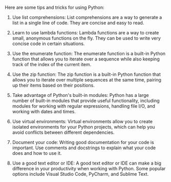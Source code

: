 Here are some tips and tricks for using Python:

1. Use list comprehensions: List comprehensions are a way to generate a list in a single line of code. They are concise and easy to read.

2. Learn to use lambda functions: Lambda functions are a way to create small, anonymous functions on the fly. They can be used to write very concise code in certain situations.

3. Use the enumerate function: The enumerate function is a built-in Python function that allows you to iterate over a sequence while also keeping track of the index of the current item.

4. Use the zip function: The zip function is a built-in Python function that allows you to iterate over multiple sequences at the same time, pairing up their items based on their positions.

5. Take advantage of Python's built-in modules: Python has a large number of built-in modules that provide useful functionality, including modules for working with regular expressions, handling file I/O, and working with dates and times.

6. Use virtual environments: Virtual environments allow you to create isolated environments for your Python projects, which can help you avoid conflicts between different dependencies.

7. Document your code: Writing good documentation for your code is important. Use comments and docstrings to explain what your code does and how to use it.

8. Use a good text editor or IDE: A good text editor or IDE can make a big difference in your productivity when working with Python. Some popular options include Visual Studio Code, PyCharm, and Sublime Text.
